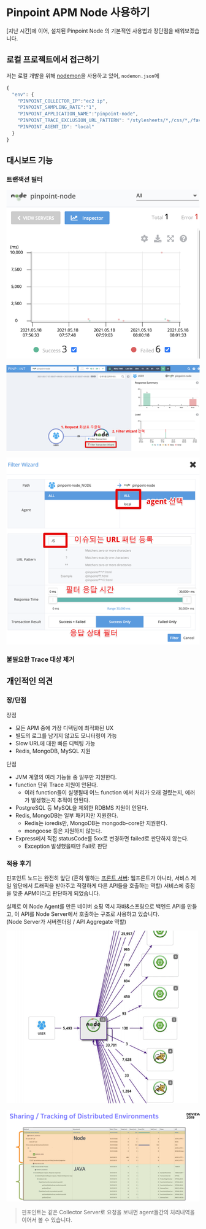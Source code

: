 # Pinpoint APM Node 사용하기

[지난 시간]에 이어, 설치된 Pinpoint Node 의 기본적인 사용법과 장단점을 배워보겠습니다.  

## 로컬 프로젝트에서 접근하기

저는 로컬 개발을 위해 [nodemon](https://www.npmjs.com/package/nodemon)을 사용하고 있어, `nodemon.json`에 

```javascript
{
  "env": {
    "PINPOINT_COLLECTOR_IP":"ec2 ip",
    "PINPOINT_SAMPLING_RATE":"1",
    "PINPOINT_APPLICATION_NAME":"pinpoint-node",
    "PINPOINT_TRACE_EXCLUSION_URL_PATTERN": "/stylesheets/*,/css/*,/favicon.ico",
    "PINPOINT_AGENT_ID": "local"
  }
}
```


## 대시보드 기능

### 트랜잭션 필터

![filter0](./images/filter0.png)

![filter1](./images/filter1.png)

![filter2](./images/filter2.png)

### 불필요한 Trace 대상 제거

## 개인적인 의견

### 장/단점

장점

* 모든 APM 중에 가장 디텍팅에 최적화된 UX
* 별도의 로그를 남기지 않고도 모니터링이 가능
* Slow URL에 대한 빠른 디텍팅 가능
* Redis, MongoDB, MySQL 지원


단점

* JVM 계열의 여러 기능들 중 일부만 지원한다.
* function 단위 Trace 지원이 안된다.
  * 여러 function들이 실행될때 어느 function 에서 처리가 오래 걸렸는지, 에러가 발생했는지 추적이 안된다.
* PostgreSQL 등 MySQL을 제외한 RDBMS 지원이 안된다.
* Redis, MongoDB는 일부 패키지만 지원한다.
  * Redis는 ioredis만, MongoDB는 mongodb-core만 지원한다.
  * mongoose 등은 지원하지 않는다.
* Express에서 직접 statusCode를 5xx로 변경하면 failed로 판단하지 않는다.
  * Exception 발생했을때만 Fail로 판단

### 적용 후기

핀포인트 노드는 완전히 앞단 (흔히 말하는 [프론트 서버](https://www.youtube.com/watch?v=38cmd_fYwQk): 웹프론트가 아니라, 서비스 제일 앞단에서 트래픽을 받아주고 적절하게 다른 API들을 호출하는 역할) 서비스에 중점을 맞춘 APM이라고 판단하게 되었습니다.  
  
실제로 이 Node Agent를 만든 네이버 쇼핑 역시 자바&스프링으로 백엔드 API를 만들고, 이 API를 Node Server에서 호출하는 구조로 사용하고 있습니다.  
(Node Server가 서버렌더링 / API Aggregate 역할)

![naver1](./images/naver1.png)

![naver2](./images/naver2.png)

> 핀포인트는 같은 Collector Server로 요청을 보내면 agent들간의 처리내역을 이어서 볼 수 있습니다.